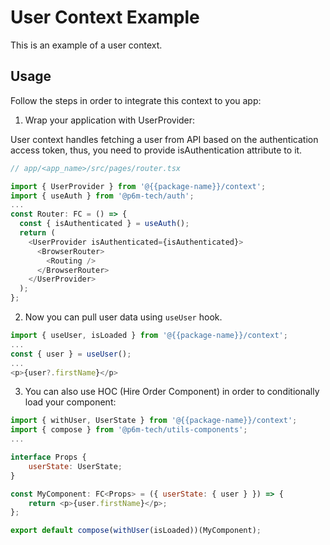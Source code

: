 # User Context Example

This is an example of a user context.

## Usage

Follow the steps in order to integrate this context to you app:

1. Wrap your application with UserProvider:

User context handles fetching a user from API based on the authentication access token, thus, you need to provide isAuthentication attribute to it.

```javascript
// app/<app_name>/src/pages/router.tsx

import { UserProvider } from '@{{package-name}}/context';
import { useAuth } from '@p6m-tech/auth';
...
const Router: FC = () => {
  const { isAuthenticated } = useAuth();
  return (
    <UserProvider isAuthenticated={isAuthenticated}>
      <BrowserRouter>
        <Routing />
      </BrowserRouter>
    </UserProvider>
  );
};
```

2. Now you can pull user data using `useUser` hook.

```javascript
import { useUser, isLoaded } from '@{{package-name}}/context';
...
const { user } = useUser();
...
<p>{user?.firstName}</p>
```

3. You can also use HOC (Hire Order Component) in order to conditionally load your component:

```javascript
import { withUser, UserState } from '@{{package-name}}/context';
import { compose } from '@p6m-tech/utils-components';
...

interface Props {
    userState: UserState;
}

const MyComponent: FC<Props> = ({ userState: { user } }) => {
    return <p>{user.firstName}</p>;
};

export default compose(withUser(isLoaded))(MyComponent);
```
